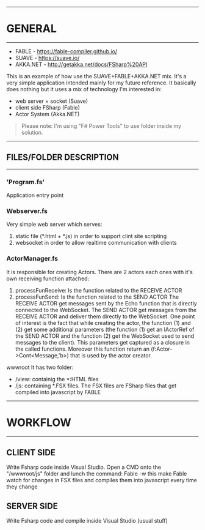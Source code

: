 ﻿---------------------------------
# GENERAL
---------------------------------

+ FABLE - https://fable-compiler.github.io/
+ SUAVE - https://suave.io/
+ AKKA.NET - http://getakka.net/docs/FSharp%20API

This is an example of how use the SUAVE+FABLE+AKKA.NET mix.
It's a very simple application intended mainly for my future reference.
It basically does nothing but it uses a mix of technology I'm interested in:
- web server + socket (Suave)
- client side FSharp (Fable)
- Actor System (Akka.NET)

> Please note: I'm using "F# Power Tools" to use folder inside my solution.

---------------------------------
## FILES/FOLDER DESCRIPTION
---------------------------------

### 'Program.fs'
Application entry point

### Webserver.fs
Very simple web server which serves:
1. static file (*.html + *.js) in order to support clint site scripting
2. websocket in order to allow realtime communication with clients

### ActorManager.fs
It is responsible for creating Actors.
There are 2 actors each ones with it's own receiving function attached:
1. processFunReceive: Is the function related to the RECEIVE ACTOR
2. processFunSend: Is the function related to the SEND ACTOR
The RECEIVE ACTOR get messages sent by the Echo function that is directly connected to the WebSocket.
The SEND ACTOR get messages from the RECEIVE ACTOR and deliver them directly to the WebSocket.
One point of interest is the fact that while creating the actor, the function (1) and (2) get some additional parameters (the function (1) get an IActorRef of the SEND ACTOR and the function (2) get the WebSocket used to send messages to the client). This parameters get captured as a closure in the called functions. Moreover this function return an (f:Actor<Message>->Cont<Message,'b>) that is used by the actor creator.

wwwroot
It has two folder:
* /view: containig the *:HTML files
* /js: containing *.FSX files.
The FSX files are FSharp files that get compiled into javascript by FABLE
	
---------------------------------
# WORKFLOW
---------------------------------

## CLIENT SIDE
Write Fsharp code inside Visual Studio.
Open a CMD onto the "/wwwroot/js" folder and lunch the command:
Fable -w
this make Fable watch for changes in FSX files and compiles them into javascript every time they change

## SERVER SIDE
Write Fsharp code and compile inside Visual Studio (usual stuff)




